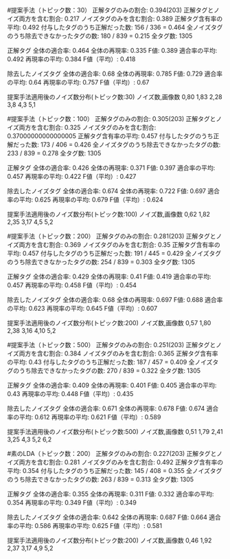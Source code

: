 #提案手法（トピック数：30）
正解タグのみの割合: 0.394(203)
正解タグとノイズ両方を含む割合: 0.217
ノイズタグのみを含む割合: 0.389
正解タグ含有率の平均: 0.492
付与したタグのうち正解だった数: 156 / 336 = 0.464
全ノイズタグのうち除去できなかったタグの数: 180 / 839 = 0.215
全タグ数: 1305

正解タグ
全体の適合率: 0.464
全体の再現率: 0.335
F値: 0.389
適合率の平均: 0.492
再現率の平均: 0.384
F値（平均）: 0.418

除去したノイズタグ
全体の適合率: 0.68
全体の再現率: 0.785
F値: 0.729
適合率の平均: 0.64
再現率の平均: 0.757
F値（平均）: 0.67

提案手法適用後のノイズ数分布(トピック数:30)
ノイズ数,画像数
0,80
1,83
2,28
3,8
4,3
5,1

#提案手法（トピック数：100）
正解タグのみの割合: 0.305(203)
正解タグとノイズ両方を含む割合: 0.325
ノイズタグのみを含む割合: 0.37000000000000005
正解タグ含有率の平均: 0.457
付与したタグのうち正解だった数: 173 / 406 = 0.426
全ノイズタグのうち除去できなかったタグの数: 233 / 839 = 0.278
全タグ数: 1305

正解タグ
全体の適合率: 0.426
全体の再現率: 0.371
F値: 0.397
適合率の平均: 0.457
再現率の平均: 0.422
F値（平均）: 0.427

除去したノイズタグ
全体の適合率: 0.674
全体の再現率: 0.722
F値: 0.697
適合率の平均: 0.625
再現率の平均: 0.679
F値（平均）: 0.624

提案手法適用後のノイズ数分布(トピック数:100)
ノイズ数,画像数
0,62
1,82
2,35
3,17
4,5
5,2

#提案手法（トピック数：200）
正解タグのみの割合: 0.281(203)
正解タグとノイズ両方を含む割合: 0.369
ノイズタグのみを含む割合: 0.35
正解タグ含有率の平均: 0.457
付与したタグのうち正解だった数: 191 / 445 = 0.429
全ノイズタグのうち除去できなかったタグの数: 254 / 839 = 0.303
全タグ数: 1305

正解タグ
全体の適合率: 0.429
全体の再現率: 0.41
F値: 0.419
適合率の平均: 0.457
再現率の平均: 0.458
F値（平均）: 0.454

除去したノイズタグ
全体の適合率: 0.68
全体の再現率: 0.697
F値: 0.688
適合率の平均: 0.623
再現率の平均: 0.645
F値（平均）: 0.607

提案手法適用後のノイズ数分布(トピック数:200)
ノイズ数,画像数
0,57
1,80
2,38
3,16
4,10
5,2

#提案手法（トピック数：500）
正解タグのみの割合: 0.251(203)
正解タグとノイズ両方を含む割合: 0.384
ノイズタグのみを含む割合: 0.365
正解タグ含有率の平均: 0.43
付与したタグのうち正解だった数: 187 / 457 = 0.409
全ノイズタグのうち除去できなかったタグの数: 270 / 839 = 0.322
全タグ数: 1305

正解タグ
全体の適合率: 0.409
全体の再現率: 0.401
F値: 0.405
適合率の平均: 0.43
再現率の平均: 0.448
F値（平均）: 0.435

除去したノイズタグ
全体の適合率: 0.671
全体の再現率: 0.678
F値: 0.674
適合率の平均: 0.612
再現率の平均: 0.621
F値（平均）: 0.589

提案手法適用後のノイズ数分布(トピック数:500)
ノイズ数,画像数
0,51
1,79
2,41
3,25
4,3
5,2
6,2

#素のLDA（トピック数：200）
正解タグのみの割合: 0.227(203)
正解タグとノイズ両方を含む割合: 0.281
ノイズタグのみを含む割合: 0.492
正解タグ含有率の平均: 0.354
付与したタグのうち正解だった数: 145 / 408 = 0.355
全ノイズタグのうち除去できなかったタグの数: 263 / 839 = 0.313
全タグ数: 1305

正解タグ
全体の適合率: 0.355
全体の再現率: 0.311
F値: 0.332
適合率の平均: 0.354
再現率の平均: 0.349
F値（平均）: 0.349

除去したノイズタグ
全体の適合率: 0.642
全体の再現率: 0.687
F値: 0.664
適合率の平均: 0.586
再現率の平均: 0.625
F値（平均）: 0.581

提案手法適用後のノイズ数分布(トピック数:200)
ノイズ数,画像数
0,46
1,92
2,37
3,17
4,9
5,2
